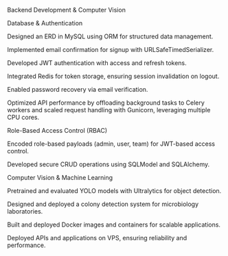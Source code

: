 Backend Development & Computer Vision

Database & Authentication

Designed an ERD in MySQL using ORM for structured data management.

Implemented email confirmation for signup with URLSafeTimedSerializer.

Developed JWT authentication with access and refresh tokens.

Integrated Redis for token storage, ensuring session invalidation on logout.

Enabled password recovery via email verification.

Optimized API performance by offloading background tasks to Celery workers and scaled request handling with Gunicorn, leveraging multiple CPU cores.

Role-Based Access Control (RBAC)

Encoded role-based payloads (admin, user, team) for JWT-based access control.

Developed secure CRUD operations using SQLModel and SQLAlchemy.

Computer Vision & Machine Learning

Pretrained and evaluated YOLO models with Ultralytics for object detection.

Designed and deployed a colony detection system for microbiology laboratories.

Built and deployed Docker images and containers for scalable applications.

Deployed APIs and applications on VPS, ensuring reliability and performance.